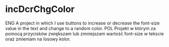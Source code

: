 # incDcrChgColor
ENG
A project in which I use buttons to increase or decrease the font-size value in the text and change to a random color.
POL
Projekt w którym za pomocą przycisków zwiększam lub zmniejszam wartość font-size w tekscie oraz zmieniam na losowy kolor.
